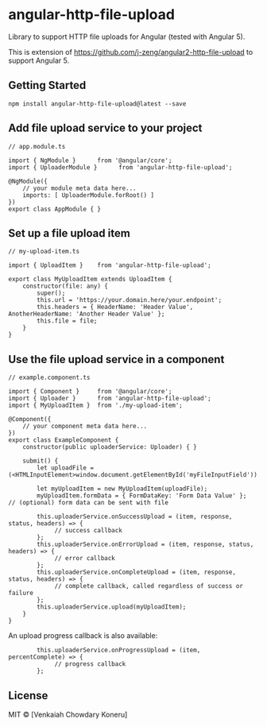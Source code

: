 # angular-http-file-upload
Library to support HTTP file uploads for Angular (tested with Angular 5).

This is extension of <https://github.com/j-zeng/angular2-http-file-upload> to support Angular 5.

## Getting Started
```
npm install angular-http-file-upload@latest --save
```

## Add file upload service to your project
```
// app.module.ts

import { NgModule }      from '@angular/core';
import { UploaderModule }      from 'angular-http-file-upload';

@NgModule({
    // your module meta data here...
    imports: [ UploaderModule.forRoot() ]
})
export class AppModule { }
```

## Set up a file upload item
```
// my-upload-item.ts

import { UploadItem }    from 'angular-http-file-upload';

export class MyUploadItem extends UploadItem {
    constructor(file: any) {
        super();
        this.url = 'https://your.domain.here/your.endpoint';
        this.headers = { HeaderName: 'Header Value', AnotherHeaderName: 'Another Header Value' };
        this.file = file;
    }
}
```

## Use the file upload service in a component
```
// example.component.ts

import { Component }     from '@angular/core';
import { Uploader }      from 'angular-http-file-upload';
import { MyUploadItem }  from './my-upload-item';

@Component({
    // your component meta data here...
})
export class ExampleComponent {
    constructor(public uploaderService: Uploader) { }

    submit() {
        let uploadFile = (<HTMLInputElement>window.document.getElementById('myFileInputField')).files[0];

        let myUploadItem = new MyUploadItem(uploadFile);
        myUploadItem.formData = { FormDataKey: 'Form Data Value' };  // (optional) form data can be sent with file

        this.uploaderService.onSuccessUpload = (item, response, status, headers) => {
             // success callback
        };
        this.uploaderService.onErrorUpload = (item, response, status, headers) => {
             // error callback
        };
        this.uploaderService.onCompleteUpload = (item, response, status, headers) => {
             // complete callback, called regardless of success or failure
        };
        this.uploaderService.upload(myUploadItem);
    }
}
```

An upload progress callback is also available:
```
        this.uploaderService.onProgressUpload = (item, percentComplete) => {
             // progress callback
        };
```

## License

MIT © [Venkaiah Chowdary Koneru]